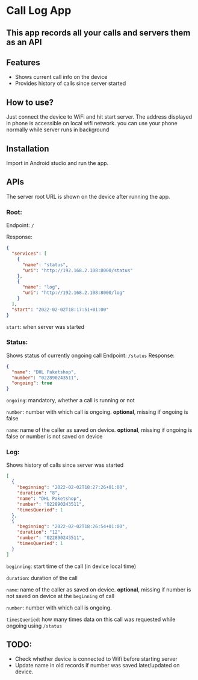 # Call Log App
## This app records all your calls and servers them as an API

## Features

- Shows current call info on the device
- Provides history of calls since server started

## How to use?

Just connect the device to WiFi and hit start server. The address displayed in phone is accessible on local wifi network.
you can use your phone normally while server runs in background

## Installation

Import in Android studio and run the app.

## APIs

The server root URL is shown on the device after running the app.

### Root:
Endpoint: `/`

Response:
```json
{
  "services": [
    {
      "name": "status",
      "uri": "http://192.168.2.108:8000/status"
    },
    {
      "name": "log",
      "uri": "http://192.168.2.108:8000/log"
    }
  ],
  "start": "2022-02-02T18:17:51+01:00"
}
```
`start`: when server was started


### Status:
Shows status of currently ongoing call
Endpoint: `/status`
Response:
```json
{
  "name": "DHL Paketshop", 
  "number": "022890243511",
  "ongoing": true
}
```
`ongoing`: mandatory, whether a call is running or not

`number`: number with which call is ongoing. **optional**, missing if ongoing is false

`name`: name of the caller as saved on device. **optional**, missing if ongoing is false or number is not saved on device


### Log:
Shows history of calls since server was started
```json
[
  {
    "beginning": "2022-02-02T18:27:26+01:00",
    "duration": "8",
    "name": "DHL Paketshop",
    "number": "022890243511",
    "timesQueried": 1
  },
  {
    "beginning": "2022-02-02T18:26:54+01:00",
    "duration": "12",
    "number": "022890243511",
    "timesQueried": 1
  }
]
```
`beginning`: start time of the call (in device local time)

`duration`: duration of the call

`name`: name of the caller as saved on device. **optional**, missing if number is not saved on device at the `beginning` of call

`number`: number with which call is ongoing.

`timesQueried`: how many times data on this call was requested while ongoing using `/status`


## TODO:
* Check whether device is connected to Wifi before starting server
* Update name in old records if number was saved later/updated on device.
